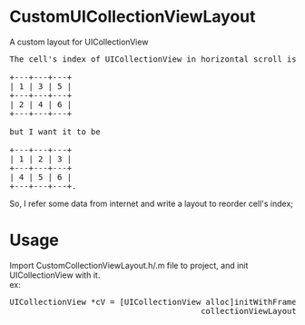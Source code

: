 CustomUICollectionViewLayout
============================

A custom layout for UICollectionView<br>

<pre>
The cell's index of UICollectionView in horizontal scroll is

+---+---+---+
| 1 | 3 | 5 |
+---+---+---+
| 2 | 4 | 6 |
+---+---+---+

but I want it to be

+---+---+---+
| 1 | 2 | 3 |
+---+---+---+
| 4 | 5 | 6 |
+---+---+---+.
</pre>
So, I refer some data from internet and write a layout to reorder cell's index;<br>

Usage
============================

Import CustomCollectionViewLayout.h/.m file to project, and init UICollectionView with it.<br>
ex:<br>
<pre>
UICollectionView *cV = [UICollectionView alloc]initWithFrame:CGRectMake(x, y, width, height)
                                        collectionViewLayout:[CustomCollectionViewLayout new]];
</pre>
